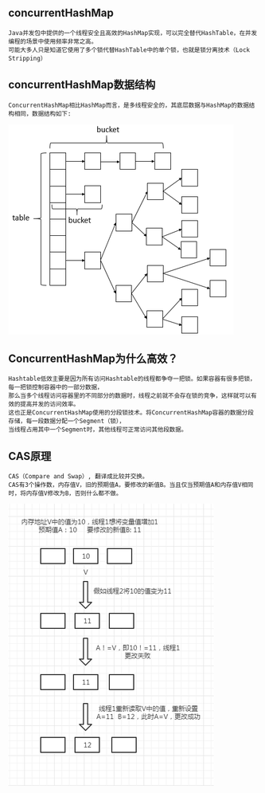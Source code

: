 ## concurrentHashMap
    Java并发包中提供的一个线程安全且高效的HashMap实现，可以完全替代HashTable，在并发编程的场景中使用频率非常之高。
    可能大多人只是知道它使用了多个锁代替HashTable中的单个锁，也就是锁分离技术（Lock Stripping）

## concurrentHashMap数据结构
    ConcurrentHashMap相比HashMap而言，是多线程安全的，其底层数据与HashMap的数据结构相同，数据结构如下:
![Alt text](../concurrentHashMap/数据结构.png)


## ConcurrentHashMap为什么高效？
    Hashtable低效主要是因为所有访问Hashtable的线程都争夺一把锁。如果容器有很多把锁，每一把锁控制容器中的一部分数据，
    那么当多个线程访问容器里的不同部分的数据时，线程之前就不会存在锁的竞争，这样就可以有效的提高并发的访问效率。
    这也正是ConcurrentHashMap使用的分段锁技术。将ConcurrentHashMap容器的数据分段存储，每一段数据分配一个Segment（锁），
    当线程占用其中一个Segment时，其他线程可正常访问其他段数据。

## CAS原理
    CAS（Compare and Swap）, 翻译成比较并交换。
    CAS有3个操作数，内存值V，旧的预期值A，要修改的新值B。当且仅当预期值A和内存值V相同时，将内存值V修改为B，否则什么都不做。
![Alt text](../concurrentHashMap/cas图解.png)